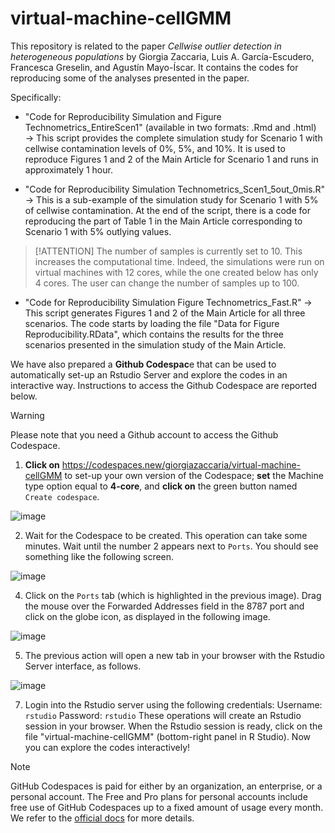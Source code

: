 # virtual-machine-cellGMM
This repository is related to the paper _Cellwise outlier detection in heterogeneous populations_ by Giorgia Zaccaria, Luis A. García-Escudero, Francesca Greselin, and Agustín Mayo-Íscar. It contains the codes for reproducing some of the analyses presented in the paper.

Specifically:
-  "Code for Reproducibility Simulation and Figure Technometrics_EntireScen1" (available in two formats: .Rmd and .html) $\rightarrow$ This script provides the complete simulation study for Scenario 1 with cellwise contamination levels of $0\%$, $5\%$, and $10\%$. It is used to reproduce Figures 1 and 2 of the Main Article for Scenario 1 and runs in approximately 1 hour.

-  "Code for Reproducibility Simulation Technometrics_Scen1_5out_0mis.R" $\rightarrow$ This is a sub-example of the simulation study for Scenario 1 with $5\%$ of cellwise contamination. At the end of the script, there is a code for reproducing the part of Table 1 in the Main Article corresponding to Scenario 1 with $5\%$ outlying values.

> [!ATTENTION]
> The number of samples is currently set to $10$. This increases the computational time. Indeed, the simulations were run on virtual machines with 12 cores, while the one created below has only $4$ cores. The user can change the number of samples up to $100$.

- "Code for Reproducibility Simulation Figure Technometrics_Fast.R" $\rightarrow$ This script generates Figures 1 and 2 of the Main Article for all three scenarios. The code starts by loading the file "Data for Figure Reproducibility.RData", which contains the results for the three scenarios presented in the simulation study of the Main Article.

We have also prepared a **Github Codespac**e that can be used to automatically set-up an Rstudio Server and explore the codes in an interactive way. Instructions to access the Github Codespace are reported below.

> [!WARNING]
> Please note that you need a Github account to access the Github Codespace.

1. **Click on** <https://codespaces.new/giorgiazaccaria/virtual-machine-cellGMM> to set-up your own version of the Codespace; **set** the Machine type option equal to **4-core**, and **click on** the green button named `Create codespace`.
   
![image](https://github.com/user-attachments/assets/6b2c4137-4ede-4950-ae28-14e7c89a6d83)

2. Wait for the Codespace to be created. This operation can take some minutes. Wait until the number 2 appears next to `Ports`. You should see something like the following screen.
   
![image](https://github.com/user-attachments/assets/f97af82d-1ac5-4307-bb67-0b54c795cb7e)
   
4. Click on the `Ports` tab (which is highlighted in the previous image). Drag the mouse over the Forwarded Addresses field in the 8787 port and click on the globe icon, as displayed in the following image.
   
![image](https://github.com/user-attachments/assets/7dd1b898-e1e3-4a62-9db5-acdfc25f4610)

5. The previous action will open a new tab in your browser with the Rstudio Server interface, as follows.

![image](https://github.com/user-attachments/assets/1a6afe6b-73d9-4b13-8186-a6f131ae2419)
   
7. Login into the Rstudio server using the following credentials:
Username: `rstudio`
Password: `rstudio`
These operations will create an Rstudio session in your browser. When the Rstudio session is ready, click on the file "virtual-machine-cellGMM" (bottom-right panel in R Studio). Now you can explore the codes interactively!

> [!NOTE]
> GitHub Codespaces is paid for either by an organization, an enterprise, or a personal account. The Free and Pro plans for personal accounts include free use of GitHub Codespaces up to a fixed amount of usage every month.
 We refer to the <a href="https://docs.github.com/en/billing/managing-billing-for-your-products/managing-billing-for-github-codespaces/about-billing-for-github-codespaces">official docs</a> for more details.
